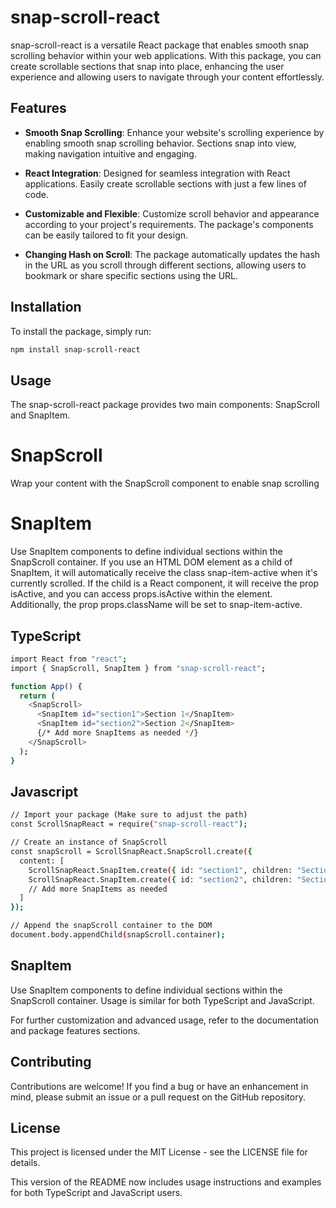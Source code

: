 # snap-scroll-react

snap-scroll-react is a versatile React package that enables smooth snap scrolling behavior within your web applications. With this package, you can create scrollable sections that snap into place, enhancing the user experience and allowing users to navigate through your content effortlessly.

## Features

- **Smooth Snap Scrolling**: Enhance your website's scrolling experience by enabling smooth snap scrolling behavior. Sections snap into view, making navigation intuitive and engaging.

- **React Integration**: Designed for seamless integration with React applications. Easily create scrollable sections with just a few lines of code.

- **Customizable and Flexible**: Customize scroll behavior and appearance according to your project's requirements. The package's components can be easily tailored to fit your design.
- **Changing Hash on Scroll**: The package automatically updates the hash in the URL as you scroll through different sections, allowing users to bookmark or share specific sections using the URL.

## Installation

To install the package, simply run:

```bash
npm install snap-scroll-react
```

## Usage

The snap-scroll-react package provides two main components: SnapScroll and SnapItem.

# SnapScroll
Wrap your content with the SnapScroll component to enable snap scrolling

# SnapItem
Use SnapItem components to define individual sections within the SnapScroll container. If you use an HTML DOM element as a child of SnapItem, it will automatically receive the class snap-item-active when it's currently scrolled. If the child is a React component, it will receive the prop isActive, and you can access props.isActive within the element. Additionally, the prop props.className will be set to snap-item-active.

## TypeScript

```bash
import React from "react";
import { SnapScroll, SnapItem } from "snap-scroll-react";

function App() {
  return (
    <SnapScroll>
      <SnapItem id="section1">Section 1</SnapItem>
      <SnapItem id="section2">Section 2</SnapItem>
      {/* Add more SnapItems as needed */}
    </SnapScroll>
  );
}
```

## Javascript

```bash
// Import your package (Make sure to adjust the path)
const ScrollSnapReact = require("snap-scroll-react");

// Create an instance of SnapScroll
const snapScroll = ScrollSnapReact.SnapScroll.create({
  content: [
    ScrollSnapReact.SnapItem.create({ id: "section1", children: "Section 1" }),
    ScrollSnapReact.SnapItem.create({ id: "section2", children: "Section 2" }),
    // Add more SnapItems as needed
  ]
});

// Append the snapScroll container to the DOM
document.body.appendChild(snapScroll.container);
```

## SnapItem

Use SnapItem components to define individual sections within the SnapScroll container. Usage is similar for both TypeScript and JavaScript.

For further customization and advanced usage, refer to the documentation and package features sections.

## Contributing

Contributions are welcome! If you find a bug or have an enhancement in mind, please submit an issue or a pull request on the GitHub repository.

## License

This project is licensed under the MIT License - see the LICENSE file for details.

This version of the README now includes usage instructions and examples for both TypeScript and JavaScript users.
